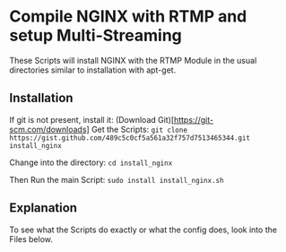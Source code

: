 # Compile NGINX with RTMP and setup Multi-Streaming
These Scripts will install NGINX with the RTMP Module in the usual directories similar to installation with apt-get.

## Installation
If git is not present, install it: (Download Git)[https://git-scm.com/downloads]
Get the Scripts:
`git clone https://gist.github.com/489c5c0cf5a561a32f757d7513465344.git install_nginx`

Change into the directory:
`cd install_nginx`

Then Run the main Script:
`sudo install install_nginx.sh`

## Explanation
To see what the Scripts do exactly or what the config does, look into the Files below.


